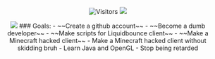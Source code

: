 

<p align="center">
  <img alt="Visitors" src="https://komarev.com/ghpvc/?username=chocopie69&style=flat&labelColor=black&logo=github&label=Profile+Views&color=0d8ce0"/>
  
  <img src="https://discord.c99.nl/widget/theme-1/724277801565290546.png" />
</p>

<p align="center">
  <img src="https://github-readme-stats.vercel.app/api?username=chocopie69&show_icons=true&theme=algolia&hide_title=true&count_private=true" />
  ### Goals:
- ~~Create a github account~~
- ~~Become a dumb developer~~
- ~~Make scripts for Liquidbounce client~~
- ~~Make a Minecraft hacked client~~
- Make a Minecraft hacked client without skidding bruh
- Learn Java and OpenGL
- Stop being retarded
</p>



  

